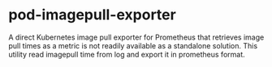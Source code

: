 # pod-imagepull-exporter
A direct Kubernetes image pull exporter for Prometheus that retrieves image pull times as a metric is not readily available as a standalone solution. This utility read imagepull time from log and export it in prometheus format.
